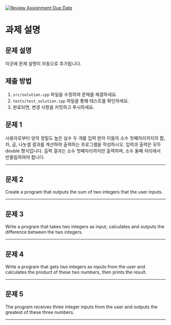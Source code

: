 [![Review Assignment Due Date](https://classroom.github.com/assets/deadline-readme-button-22041afd0340ce965d47ae6ef1cefeee28c7c493a6346c4f15d667ab976d596c.svg)](https://classroom.github.com/a/u0MMcjni)
# 과제 설명

## 문제 설명
이곳에 문제 설명이 자동으로 추가됩니다.

## 제출 방법
1. `src/solution.cpp` 파일을 수정하여 문제를 해결하세요.
2. `tests/test_solution.cpp` 파일을 통해 테스트를 확인하세요.
3. 완료되면, 변경 사항을 커밋하고 푸시하세요.
## 문제 1

사용자로부터 양의 정밀도 높은 실수 두 개를 입력 받아 이들의 소수 첫째자리까지의 합, 차, 곱, 나눗셈 결과를 계산하여 출력하는 프로그램을 작성하시오. 입력과 출력은 모두 double 형식입니다. 출력 결과는 소수 첫째자리까지만 출력하며, 소수 둘째 자리에서 반올림하여야 합니다.

---

## 문제 2

Create a program that outputs the sum of two integers that the user inputs.

---

## 문제 3

Write a program that takes two integers as input, calculates and outputs the difference between the two integers.

---

## 문제 4

Write a program that gets two integers as inputs from the user and calculates the product of these two numbers, then prints the result.

---

## 문제 5

The program receives three integer inputs from the user and outputs the greatest of these three numbers.

---

